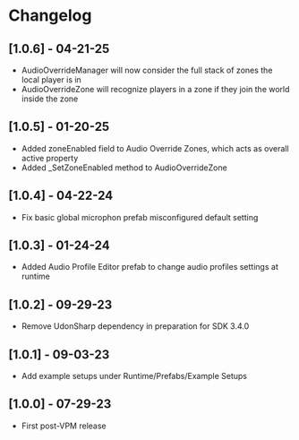 # Changelog

## [1.0.6] - 04-21-25

- AudioOverrideManager will now consider the full stack of zones the local player is in
- AudioOverrideZone will recognize players in a zone if they join the world inside the zone

## [1.0.5] - 01-20-25

- Added zoneEnabled field to Audio Override Zones, which acts as overall active property
- Added _SetZoneEnabled method to AudioOverrideZone

## [1.0.4] - 04-22-24

- Fix basic global microphon prefab misconfigured default setting

## [1.0.3] - 01-24-24

- Added Audio Profile Editor prefab to change audio profiles settings at runtime

## [1.0.2] - 09-29-23

- Remove UdonSharp dependency in preparation for SDK 3.4.0

## [1.0.1] - 09-03-23

- Add example setups under Runtime/Prefabs/Example Setups

## [1.0.0] - 07-29-23

- First post-VPM release
